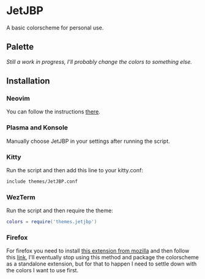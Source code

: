# JetJBP
A basic colorscheme for personal use.

## Palette
_Still a work in progress, I'll probably change the colors to something else._

## Installation
### Neovim
You can follow the instructions
[there](https://github.com/santigo-zero/jetjbp.nvim).

### Plasma and Konsole
Manually choose JetJBP in your settings after running the script.

### Kitty
Run the script and then add this line to your kitty.conf:
```bash
include themes/JetJBP.conf
```

### WezTerm
Run the script and then require the theme:
```lua
colors = require('themes.jetjbp')
```

### Firefox
For firefox you need to install [this extension from
mozilla](https://color.firefox.com/) and then follow this
[link](https://color.firefox.com/?theme=XQAAAAI2AQAAAAAAAABBKYhm849SCia3ftKEGccwS-xMDPr8cAKwEt0OXLENWQmRohVZ6vhiqQNikX1OhVQRk5tIIgS0T8SDPojkQju6ipT13ZMiAPvPblOfu__IMXn_M0zAluDaK5aCszuckrNTBVh9cOx9tjKCg3WcpqYcIpLfYssSntJNXO9_kBxbJlggVs_fADnDzbz4rddsxM5GRTgv7tKIhlwa2jLzPaH_d2lqv5fDwzhtgLjIOqWTtr-QRMJ5788xhNnnHWJw9JL9jsNu),
I'll eventually stop using this method and package the colorscheme as a
standalone extension, but for that to happen I need to settle down with the
colors I want to use first.
